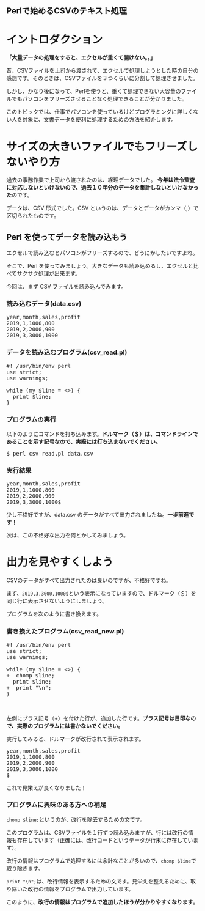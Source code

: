 <h2>Perlで始めるCSVのテキスト処理</h2>

# イントロダクション

**「大量データの処理をすると、エクセルが重くて開けない。。」**

昔、CSVファイルを上司から渡されて、エクセルで処理しようとした時の自分の感想です。そのときは、CSVファイルを３つくらいに分割して処理させました。

しかし、かなり後になって、Perlを使うと、重くて処理できない大容量のファイルでもパソコンをフリーズさせることなく処理できることが分かりました。

このトピックでは、仕事でパソコンを使っているけどプログラミングに詳しくない人を対象に、文書データを便利に処理するための方法を紹介します。

# サイズの大きいファイルでもフリーズしないやり方

過去の事務作業で上司から渡されたのは、経理データでした。
**今年は法令監査に対応しないといけないので、過去１０年分のデータを集計しないといけなかった**のです。

データは、CSV 形式でした。CSV というのは、データとデータがカンマ（,）で区切られたものです。

## Perl を使ってデータを読み込もう

エクセルで読み込むとパソコンがフリーズするので、どうにかしたいですよね。

そこで、Perl を使ってみましょう。大きなデータも読み込めるし、エクセルと比べてサクサク処理が出来ます。

今回は、まず CSV ファイルを読み込んでみます。

### 読み込むデータ(data.csv)

<pre>
year,month,sales,profit
2019,1,1000,800
2019,2,2000,900
2019,3,3000,1000
</pre>

### データを読み込むプログラム(csv_read.pl)

<pre>
#! /usr/bin/env perl
use strict;
use warnings;

while (my $line = <>) {
  print $line;
}
</pre>

### プログラムの実行

以下のようにコマンドを打ち込みます。**ドルマーク（＄）は、コマンドラインであることを示す記号なので、実際には打ち込まないでください。**

<pre>
$ perl csv_read.pl data.csv
</pre>

### 実行結果

<pre>
year,month,sales,profit
2019,1,1000,800
2019,2,2000,900
2019,3,3000,1000$
</pre>

少し不格好ですが、data.csv のデータがすべて出力されましたね。**一歩前進です！**

次は、この不格好な出力を何とかしてみましょう。

# 出力を見やすくしよう

CSVのデータがすべて出力されたのは良いのですが、不格好ですね。

まず、`2019,3,3000,1000$`という表示になっていますので、ドルマーク（＄）を同じ行に表示させないようにしましょう。

プログラムを次のように書き換えます。

### 書き換えたプログラム(csv\_read\_new.pl)

<pre>
#! /usr/bin/env perl
use strict;
use warnings;

while (my $line = <>) {
+  chomp $line;
  print $line;
+  print "\n";
}
</pre>

<br>

左側にプラス記号（+）を付けた行が、追加した行です。**プラス記号は目印なので、実際のプログラムには書かないでください。**

実行してみると、ドルマークが改行されて表示されます。

<pre>
year,month,sales,profit
2019,1,1000,800
2019,2,2000,900
2019,3,3000,1000
$
</pre>

これで見栄えが良くなりました！

### プログラムに興味のある方への補足

`chomp $line;`というのが、改行を除去するための文です。

このプログラムは、CSVファイルを１行ずつ読み込みますが、行には改行の情報も存在しています（正確には、改行コードというデータが行末に存在しています）。

改行の情報はプログラムで処理するには余計なことが多いので、`chomp $line`で取り除きます。

`print "\n";`は、改行情報を表示するための文です。見栄えを整えるために、取り除いた改行の情報をプログラムで出力しています。

このように、**改行の情報はプログラムで追加したほうが分かりやすくなります**。
